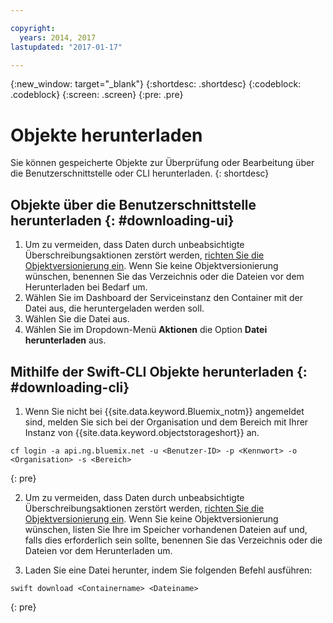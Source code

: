 ```yaml
---

copyright:
  years: 2014, 2017
lastupdated: "2017-01-17"

---
```

{:new_window: target="_blank"}
{:shortdesc: .shortdesc}
{:codeblock: .codeblock}
{:screen: .screen}
{:pre: .pre}

# Objekte herunterladen

Sie können gespeicherte Objekte zur Überprüfung oder Bearbeitung über die Benutzerschnittstelle oder CLI herunterladen.
{: shortdesc}


## Objekte über die Benutzerschnittstelle herunterladen {: #downloading-ui}

1. Um zu vermeiden, dass Daten durch unbeabsichtigte Überschreibungsaktionen zerstört werden, [richten Sie die Objektversionierung ein](/docs/services/ObjectStorage/os_versioning.html). Wenn Sie keine Objektversionierung wünschen, benennen Sie das Verzeichnis oder die Dateien vor dem Herunterladen bei Bedarf um.
2. Wählen Sie im Dashboard der Serviceinstanz den Container mit der Datei aus, die heruntergeladen werden soll.
3. Wählen Sie die Datei aus.
4. Wählen Sie im Dropdown-Menü **Aktionen** die Option **Datei herunterladen** aus.


## Mithilfe der Swift-CLI Objekte herunterladen {: #downloading-cli}

1.  Wenn Sie nicht bei {{site.data.keyword.Bluemix_notm}} angemeldet sind, melden Sie sich bei der Organisation und dem Bereich mit Ihrer Instanz von {{site.data.keyword.objectstorageshort}} an.

```
cf login -a api.ng.bluemix.net -u <Benutzer-ID> -p <Kennwort> -o <Organisation> -s <Bereich>
```
{: pre}

2. Um zu vermeiden, dass Daten durch unbeabsichtigte Überschreibungsaktionen zerstört werden, [richten Sie die Objektversionierung ein](/docs/services/ObjectStorage/os_versioning.html). Wenn Sie keine Objektversionierung wünschen, listen Sie Ihre im Speicher vorhandenen Dateien auf und, falls dies erforderlich sein sollte, benennen Sie das Verzeichnis oder die Dateien vor dem Herunterladen um.

3. Laden Sie eine Datei herunter, indem Sie folgenden Befehl ausführen:

```
swift download <Containername> <Dateiname>
```
{: pre}
